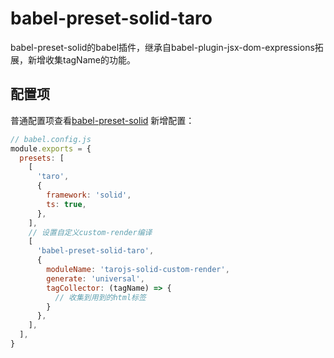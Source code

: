 # babel-preset-solid-taro
babel-preset-solid的babel插件，继承自babel-plugin-jsx-dom-expressions拓展，新增收集tagName的功能。

## 配置项
普通配置项查看[babel-preset-solid](https://github.com/solidjs/solid/blob/main/packages/babel-preset-solid/README.md)
新增配置：
```js
// babel.config.js
module.exports = {
  presets: [
    [
      'taro',
      {
        framework: 'solid',
        ts: true,
      },
    ],
    // 设置自定义custom-render编译
    [
      'babel-preset-solid-taro',
      {
        moduleName: 'tarojs-solid-custom-render',
        generate: 'universal',
        tagCollector: (tagName) => {
          // 收集到用到的html标签
        }
      },
    ],
  ],
}
```
